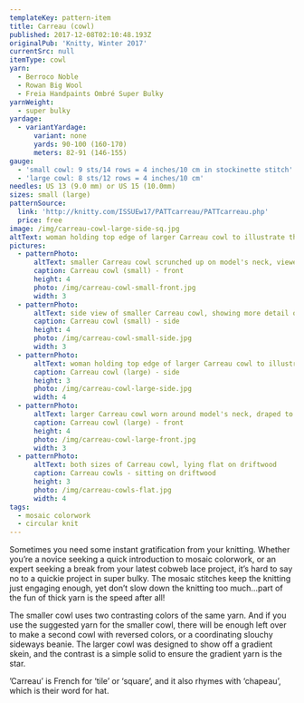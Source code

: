 ```yaml
---
templateKey: pattern-item
title: Carreau (cowl)
published: 2017-12-08T02:10:48.193Z
originalPub: 'Knitty, Winter 2017'
currentSrc: null
itemType: cowl
yarn:
  - Berroco Noble
  - Rowan Big Wool
  - Freia Handpaints Ombré Super Bulky
yarnWeight:
  - super bulky
yardage:
  - variantYardage:
      variant: none
      yards: 90-100 (160-170)
      meters: 82-91 (146-155)
gauge: 
  - 'small cowl: 9 sts/14 rows = 4 inches/10 cm in stockinette stitch'
  - 'large cowl: 8 sts/12 rows = 4 inches/10 cm'
needles: US 13 (9.0 mm) or US 15 (10.0mm)
sizes: small (large)
patternSource:
  link: 'http://knitty.com/ISSUEw17/PATTcarreau/PATTcarreau.php'
  price: free
image: /img/carreau-cowl-large-side-sq.jpg
altText: woman holding top edge of larger Carreau cowl to illustrate the larger circumference and show off the gradient colors of the bulky mosaic pattern
pictures:
  - patternPhoto:
      altText: smaller Carreau cowl scrunched up on model's neck, viewed from the front
      caption: Carreau cowl (small) - front
      height: 4
      photo: /img/carreau-cowl-small-front.jpg
      width: 3
  - patternPhoto:
      altText: side view of smaller Carreau cowl, showing more detail of bulky mosaic texture
      caption: Carreau cowl (small) - side
      height: 4
      photo: /img/carreau-cowl-small-side.jpg
      width: 3
  - patternPhoto:
      altText: woman holding top edge of larger Carreau cowl to illustrate the larger circumference and show off the gradient colors of the bulky mosaic pattern
      caption: Carreau cowl (large) - side
      height: 3
      photo: /img/carreau-cowl-large-side.jpg
      width: 4
  - patternPhoto:
      altText: larger Carreau cowl worn around model's neck, draped to the front with a fold
      caption: Carreau cowl (large) - front
      height: 4
      photo: /img/carreau-cowl-large-front.jpg
      width: 3
  - patternPhoto:
      altText: both sizes of Carreau cowl, lying flat on driftwood
      caption: Carreau cowls - sitting on driftwood
      height: 3
      photo: /img/carreau-cowls-flat.jpg
      width: 4
tags:
  - mosaic colorwork
  - circular knit
---
```

Sometimes you need some instant gratification from your knitting. Whether you’re a novice seeking a quick introduction to mosaic colorwork, or an expert seeking a break from your latest cobweb lace project, it’s hard to say no to a quickie project in super bulky. The mosaic stitches keep the knitting just engaging enough, yet don’t slow down the knitting too much…part of the fun of thick yarn is the speed after all!

The smaller cowl uses two contrasting colors of the same yarn. And if you use the suggested yarn for the smaller cowl, there will be enough left over to make a second cowl with reversed colors, or a coordinating slouchy sideways beanie. The larger cowl was designed to show off a gradient skein, and the contrast is a simple solid to ensure the gradient yarn is the star.

’Carreau’ is French for ‘tile’ or ‘square’, and it also rhymes with ‘chapeau’, which is their word for hat.
